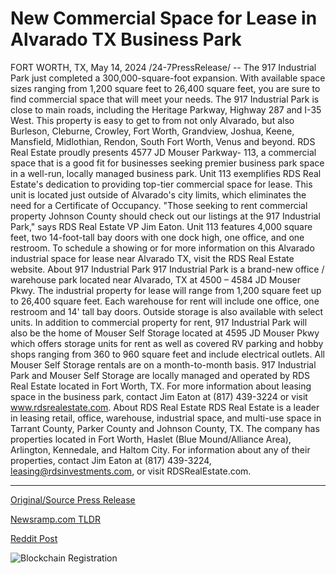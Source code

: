 # New Commercial Space for Lease in Alvarado TX Business Park

FORT WORTH, TX, May 14, 2024 /24-7PressRelease/ -- The 917 Industrial Park just completed a 300,000-square-foot expansion. With available space sizes ranging from 1,200 square feet to 26,400 square feet, you are sure to find commercial space that will meet your needs.  The 917 Industrial Park is close to main roads, including the Heritage Parkway, Highway 287 and I-35 West. This property is easy to get to from not only Alvarado, but also Burleson, Cleburne, Crowley, Fort Worth, Grandview, Joshua, Keene, Mansfield, Midlothian, Rendon, South Fort Worth, Venus and beyond.  RDS Real Estate proudly presents 4577 JD Mouser Parkway- 113, a commercial space that is a good fit for businesses seeking premier business park space in a well-run, locally managed business park. Unit 113 exemplifies RDS Real Estate's dedication to providing top-tier commercial space for lease.   This unit is located just outside of Alvarado's city limits, which eliminates the need for a Certificate of Occupancy.   "Those seeking to rent commercial property Johnson County should check out our listings at the 917 Industrial Park," says RDS Real Estate VP Jim Eaton.  Unit 113 features 4,000 square feet, two 14-foot-tall bay doors with one dock high, one office, and one restroom. To schedule a showing or for more information on this Alvarado industrial space for lease near Alvarado TX, visit the RDS Real Estate website.  About 917 Industrial Park  917 Industrial Park is a brand-new office / warehouse park located near Alvarado, TX at 4500 – 4584 JD Mouser Pkwy. The industrial property for lease will range from 1,200 square feet up to 26,400 square feet. Each warehouse for rent will include one office, one restroom and 14' tall bay doors. Outside storage is also available with select units. In addition to commercial property for rent, 917 Industrial Park will also be the home of Mouser Self Storage located at 4595 JD Mouser Pkwy which offers storage units for rent as well as covered RV parking and hobby shops ranging from 360 to 960 square feet and include electrical outlets. All Mouser Self Storage rentals are on a month-to-month basis. 917 Industrial Park and Mouser Self Storage are locally managed and operated by RDS Real Estate located in Fort Worth, TX. For more information about leasing space in the business park, contact Jim Eaton at (817) 439-3224 or visit www.rdsrealestate.com.  About RDS Real Estate RDS Real Estate is a leader in leasing retail, office, warehouse, industrial space, and multi-use space in Tarrant County, Parker County and Johnson County, TX. The company has properties located in Fort Worth, Haslet (Blue Mound/Alliance Area), Arlington, Kennedale, and Haltom City. For information about any of their properties, contact Jim Eaton at (817) 439-3224,  leasing@rdsinvestments.com, or visit RDSRealEstate.com. 

---

[Original/Source Press Release](https://www.24-7pressrelease.com/press-release/510158/new-commercial-space-for-lease-in-alvarado-tx-business-park)
                    

[Newsramp.com TLDR](None) 



[Reddit Post](https://www.reddit.com/r/Business_NewsRamp/comments/1csqoxp/917_industrial_park_completes_300000squarefoot/) 



![Blockchain Registration](https://cdn.newsramp.app/24-7PressRelease/qrcode/245/15/vastDP8Q.webp)